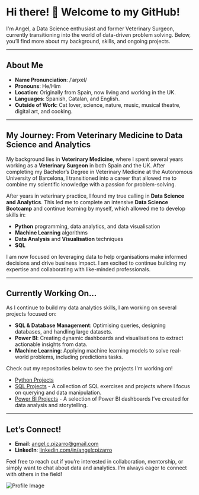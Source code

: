 # Hi there! 👋 Welcome to my GitHub!

I'm Angel, a Data Science enthusiast and former Veterinary Surgeon, currently transitioning into the world of data-driven problem solving. Below, you’ll find more about my background, skills, and ongoing projects.

---

## About Me

- **Name Pronunciation**: /ˈaŋxel/
- **Pronouns**: He/Him
- **Location**: Originally from Spain, now living and working in the UK.
- **Languages**: Spanish, Catalan, and English.
- **Outside of Work**: Cat lover, science, nature, music, musical theatre, digital art, and cooking.

---

## My Journey: From Veterinary Medicine to Data Science and Analytics

My background lies in **Veterinary Medicine**, where I spent several years working as a **Veterinary Surgeon** in both Spain and the UK. After completing my Bachelor’s Degree in Veterinary Medicine at the Autonomous University of Barcelona, I transitioned into a career that allowed me to combine my scientific knowledge with a passion for problem-solving.

After years in veterinary practice, I found my true calling in **Data Science and Analytics**. This led me to complete an intensive **Data Science Bootcamp** and continue learning by myself, which allowed me to develop skills in:

- **Python** programming, data analytics, and data visualisation
- **Machine Learning** algorithms
- **Data Analysis** and **Visualisation** techniques
- **SQL**

I am now focused on leveraging data to help organisations make informed decisions and drive business impact. I am excited to continue building my expertise and collaborating with like-minded professionals.

---

## Currently Working On...

As I continue to build my data analytics skills, I am working on several projects focused on:

- **SQL & Database Management**: Optimising queries, designing databases, and handling large datasets.
- **Power BI**: Creating dynamic dashboards and visualisations to extract actionable insights from data.
- **Machine Learning**: Applying machine learning models to solve real-world problems, including predictions tasks.

Check out my repositories below to see the projects I'm working on!

- [Python Projects](https://github.com/angelcpizarro/python-projects)
- [SQL Projects](https://github.com/angelcpizarro/sql-projects) - A collection of SQL exercises and projects where I focus on querying and data manipulation.
- [Power BI Projects](https://github.com/angelcpizarro/powerbi-projects) - A selection of Power BI dashboards I’ve created for data analysis and storytelling.

---

## Let’s Connect!

- **Email**: [angel.c.pizarro@gmail.com](mailto:angel.c.pizarro@gmail.com)
- **LinkedIn**: [linkedin.com/in/angelcpizarro](https://www.linkedin.com/in/angelcpizarro/)
  
Feel free to reach out if you’re interested in collaboration, mentorship, or simply want to chat about data and analytics. I’m always eager to connect with others in the field!

![Profile Image](https://github.com/angelcpizarro/angelcpizarro/assets/163421573/35aaab71-816c-4bc4-8514-bb553dc27312)

